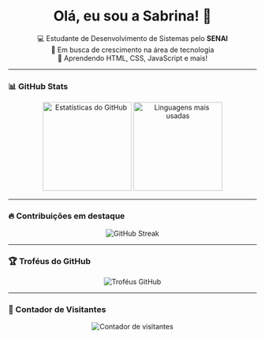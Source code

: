 <h1 align="center">Olá, eu sou a Sabrina! 👋</h1>

<p align="center">
  💻 Estudante de Desenvolvimento de Sistemas pelo <b>SENAI</b><br/>
  🚀 Em busca de crescimento na área de tecnologia<br/>
  🌱 Aprendendo HTML, CSS, JavaScript e mais!
</p>

---

### 📊 GitHub Stats

<div align="center">
  <img
    height="180em"
    src="https://github-readme-stats.vercel.app/api?username=pgasaabyy&show_icons=true&theme=dark&include_all_commits=true&count_private=true"
    alt="Estatísticas do GitHub"
  />
  <img
    height="180em"
    src="https://github-readme-stats.vercel.app/api/top-langs/?username=pgasaabyy&layout=compact&langs_count=7&theme=dark"
    alt="Linguagens mais usadas"
  />
</div>

---

### 🔥 Contribuições em destaque

<div align="center">
  <img
    src="https://github-readme-streak-stats.herokuapp.com/?user=pgasaabyy&theme=dark&hide_border=false"
    alt="GitHub Streak"
  />
</div>

---

### 🏆 Troféus do GitHub

<p align="center">
  <img
    src="https://github-profile-trophy.vercel.app/?username=pgasaabyy&theme=darkhub&no-frame=true&no-bg=true&column=7"
    alt="Troféus GitHub"
  />
</p>

---

### 👀 Contador de Visitantes

<p align="center">
  <img
    src="https://profile-counter.glitch.me/pgasaabyy/count.svg"
    alt="Contador de visitantes"
  />
</p>
